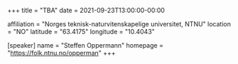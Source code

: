 +++
title = "TBA"
date = 2021-09-23T13:00:00-00:00

affiliation = "Norges teknisk-naturvitenskapelige universitet, NTNU"
location = "NO"
latitude = "63.4175"
longitude = "10.4043"

[speaker]
  name = "Steffen Oppermann"
  homepage = "https://folk.ntnu.no/opperman"
+++
